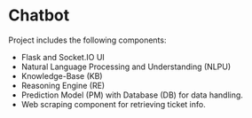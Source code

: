 # Chatbot
Project includes the following components: 
 - Flask and Socket.IO UI
 - Natural Language Processing and Understanding (NLPU)
 - Knowledge-Base (KB)
 - Reasoning Engine (RE)
 - Prediction Model (PM) with Database (DB) for data handling.
 - Web scraping component for retrieving ticket info.
